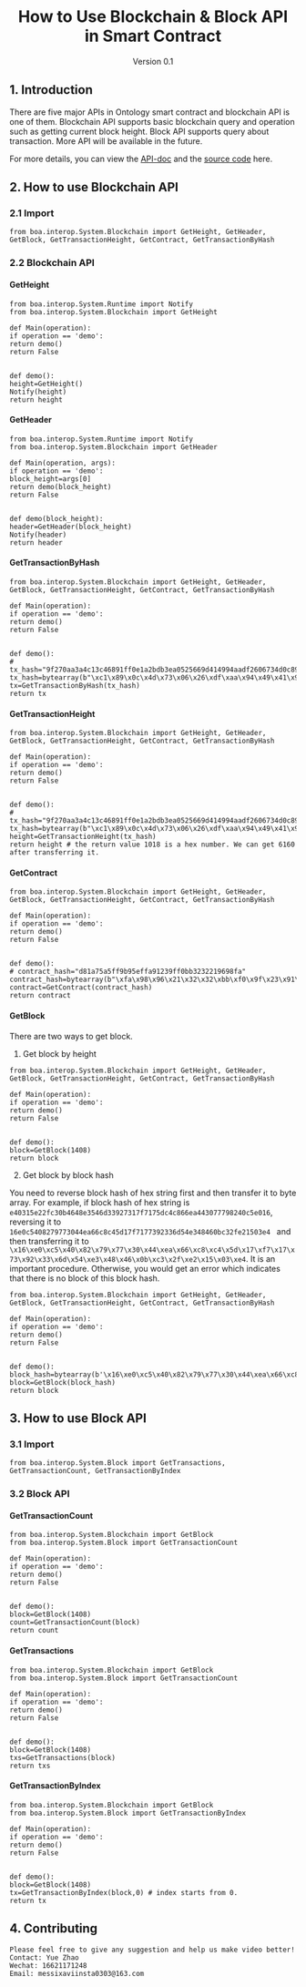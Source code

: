 <h1 align="center">How to Use Blockchain & Block API in Smart Contract</h1>
<p align="center" class="version">Version 0.1</p>

## 1. Introduction 

There are five major APIs in Ontology smart contract and blockchain API is one of them. Blockchain API supports basic blockchain query and operation such as getting current block height. Block API supports query about transaction. More API will be available in the future. 

For more details, you can view the [API-doc](http://dev-docs.ont.io/#/docs-en/DeveloperGuide/smartcontract/05-sc-api) and the [source code](https://github.com/ontio/ontology-python-compiler) here.

## 2. How to use Blockchain API

### 2.1 Import

```
from boa.interop.System.Blockchain import GetHeight, GetHeader, GetBlock, GetTransactionHeight, GetContract, GetTransactionByHash
```

### 2.2 Blockchain API

#### GetHeight

```
from boa.interop.System.Runtime import Notify
from boa.interop.System.Blockchain import GetHeight

def Main(operation):
if operation == 'demo':
return demo()
return False


def demo():
height=GetHeight()
Notify(height)
return height
```

#### GetHeader

```
from boa.interop.System.Runtime import Notify
from boa.interop.System.Blockchain import GetHeader

def Main(operation, args):
if operation == 'demo':
block_height=args[0]
return demo(block_height)
return False


def demo(block_height):
header=GetHeader(block_height)
Notify(header)
return header
```



#### GetTransactionByHash

```
from boa.interop.System.Blockchain import GetHeight, GetHeader, GetBlock, GetTransactionHeight, GetContract, GetTransactionByHash

def Main(operation):
if operation == 'demo':
return demo()
return False


def demo():
# tx_hash="9f270aa3a4c13c46891ff0e1a2bdb3ea0525669d414994aadf2606734d0c89c1"
tx_hash=bytearray(b"\xc1\x89\x0c\x4d\x73\x06\x26\xdf\xaa\x94\x49\x41\x9d\x66\x25\x05\xea\xb3\xbd\xa2\xe1\xf0\x1f\x89\x46\x3c\xc1\xa4\xa3\x0a\x27\x9f")
tx=GetTransactionByHash(tx_hash)
return tx
```

#### GetTransactionHeight

```
from boa.interop.System.Blockchain import GetHeight, GetHeader, GetBlock, GetTransactionHeight, GetContract, GetTransactionByHash

def Main(operation):
if operation == 'demo':
return demo()
return False


def demo():
# tx_hash="9f270aa3a4c13c46891ff0e1a2bdb3ea0525669d414994aadf2606734d0c89c1"
tx_hash=bytearray(b"\xc1\x89\x0c\x4d\x73\x06\x26\xdf\xaa\x94\x49\x41\x9d\x66\x25\x05\xea\xb3\xbd\xa2\xe1\xf0\x1f\x89\x46\x3c\xc1\xa4\xa3\x0a\x27\x9f")
height=GetTransactionHeight(tx_hash)
return height # the return value 1018 is a hex number. We can get 6160 after transferring it. 
```

#### GetContract

```
from boa.interop.System.Blockchain import GetHeight, GetHeader, GetBlock, GetTransactionHeight, GetContract, GetTransactionByHash

def Main(operation):
if operation == 'demo':
return demo()
return False


def demo():
# contract_hash="d81a75a5ff9b95effa91239ff0bb3232219698fa"
contract_hash=bytearray(b"\xfa\x98\x96\x21\x32\x32\xbb\xf0\x9f\x23\x91\xfa\xef\x95\x9b\xff\xa5\x75\x1a\xd8")
contract=GetContract(contract_hash)
return contract
```

#### GetBlock

There are two ways to get block.

1. Get block by height

```
from boa.interop.System.Blockchain import GetHeight, GetHeader, GetBlock, GetTransactionHeight, GetContract, GetTransactionByHash

def Main(operation):
if operation == 'demo':
return demo()
return False


def demo():
block=GetBlock(1408)
return block
```

2. Get block by block hash

You need to reverse block hash of hex string first and then transfer it to byte array. For example, if block hash of hex string is `e40315e22fc30b4648e3546d33927317f7175dc4c866ea443077798240c5e016`, reversing it to `16e0c5408279773044ea66c8c45d17f7177392336d54e348460bc32fe21503e4
` and then transferring it to `\x16\xe0\xc5\x40\x82\x79\x77\x30\x44\xea\x66\xc8\xc4\x5d\x17\xf7\x17\x73\x92\x33\x6d\x54\xe3\x48\x46\x0b\xc3\x2f\xe2\x15\x03\xe4`. It is an important procedure. Otherwise, you would get an error which indicates that there is no block of this block hash.


```
from boa.interop.System.Blockchain import GetHeight, GetHeader, GetBlock, GetTransactionHeight, GetContract, GetTransactionByHash

def Main(operation):
if operation == 'demo':
return demo()
return False


def demo():
block_hash=bytearray(b'\x16\xe0\xc5\x40\x82\x79\x77\x30\x44\xea\x66\xc8\xc4\x5d\x17\xf7\x17\x73\x92\x33\x6d\x54\xe3\x48\x46\x0b\xc3\x2f\xe2\x15\x03\xe4')
block=GetBlock(block_hash)
return block
```

## 3. How to use Block API

### 3.1 Import

```
from boa.interop.System.Block import GetTransactions, GetTransactionCount, GetTransactionByIndex
```

### 3.2 Block API

#### GetTransactionCount

```
from boa.interop.System.Blockchain import GetBlock
from boa.interop.System.Block import GetTransactionCount

def Main(operation):
if operation == 'demo':
return demo()
return False


def demo():
block=GetBlock(1408)
count=GetTransactionCount(block)
return count
```

#### GetTransactions

```
from boa.interop.System.Blockchain import GetBlock
from boa.interop.System.Block import GetTransactionCount

def Main(operation):
if operation == 'demo':
return demo()
return False


def demo():
block=GetBlock(1408)
txs=GetTransactions(block)
return txs
```

#### GetTransactionByIndex

```
from boa.interop.System.Blockchain import GetBlock
from boa.interop.System.Block import GetTransactionByIndex

def Main(operation):
if operation == 'demo':
return demo()
return False


def demo():
block=GetBlock(1408)
tx=GetTransactionByIndex(block,0) # index starts from 0.
return tx
```

## 4. Contributing 

```
Please feel free to give any suggestion and help us make video better!
Contact: Yue Zhao 
Wechat: 16621171248
Email: messixaviinsta0303@163.com
```
